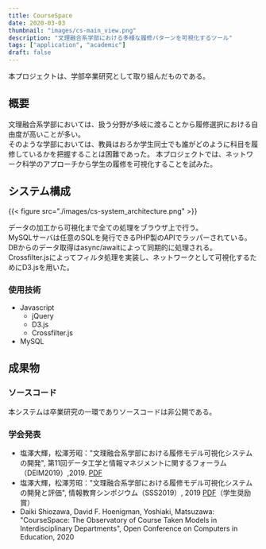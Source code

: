 ```yaml
---
title: CourseSpace
date: 2020-03-03
thumbnail: "images/cs-main_view.png"
description: "文理融合系学部における多様な履修パターンを可視化するツール"
tags: ["application", "academic"]
draft: false
---
```


本プロジェクトは、学部卒業研究として取り組んだものである。  

概要
---

文理融合系学部においては、扱う分野が多岐に渡ることから履修選択における自由度が高いことが多い。  
そのような学部においては、教員はおろか学生同士でも誰がどのように科目を履修しているかを把握することは困難であった。
本プロジェクトでは、ネットワーク科学のアプローチから学生の履修を可視化することを試みた。  

システム構成
---

{{< figure src="./images/cs-system_architecture.png" >}}

データの加工から可視化まで全ての処理をブラウザ上で行う。  
MySQLサーバは任意のSQLを発行できるPHP製のAPIでラッパーされている。  
DBからのデータ取得はasync/awaitによって同期的に処理される。  
Crossfilter.jsによってフィルタ処理を実装し、ネットワークとして可視化するためにD3.jsを用いた。  

### 使用技術

- Javascript
  - jQuery
  - D3.js
  - Crossfilter.js
- MySQL

成果物
---

### ソースコード

本システムは卒業研究の一環でありソースコードは非公開である。  

### 学会発表

- 塩澤大輝，松澤芳昭："文理融合系学部における履修モデル可視化システムの開発", 第11回データ工学と情報マネジメントに関するフォーラム（DEIM2019）,2019. [PDF](https://db-event.jpn.org/deim2019/post/papers/344.pdf)
- 塩澤大輝，松澤芳昭："文理融合系学部における履修モデル可視化システムの開発と評価", 情報教育シンポジウム（SSS2019）, 2019 [PDF](https://ipsj.ixsq.nii.ac.jp/ej/index.php?action=pages_view_main&active_action=repository_action_common_download&item_id=198651&item_no=1&attribute_id=1&file_no=1&page_id=13&block_id=8)（学生奨励賞）
- Daiki Shiozawa, David F. Hoenigman, Yoshiaki, Matsuzawa: "CourseSpace: The Observatory of Course Taken Models in Interdisciplinary Departments", Open Conference on Computers in Education, 2020

